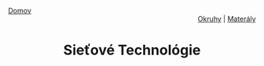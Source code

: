 <div align="center">
    <div align="left">
        <a href="/README.md">Domov</a>
    </div>
    <div align="right">
        <a href="../OKRUHY.md#sieťové-technológie">Okruhy</a>
        |
        <a href="https://drive.google.com/drive/folders/1sORb5u95Woq50f_PpbSa_dskZtPmBkpl?usp=sharing">Materály</a>
    </div>

# Sieťové Technológie
</div>